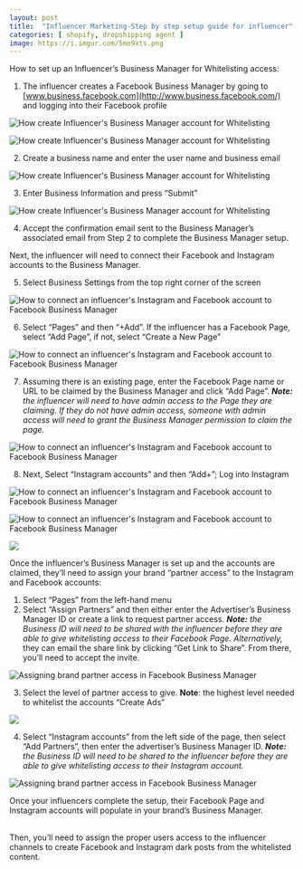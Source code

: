 ```yaml
---
layout: post
title:  "Influencer Marketing-Step by step setup guide for influencer"
categories: [ shopify, dropshipping agent ]
image: https://i.imgur.com/5mo9xts.png
---
```


How to set up an Influencer’s Business Manager for Whitelisting access:

1.  The influencer creates a Facebook Business Manager by going to  [www.business.facebook.com](http://www.business.facebook.com/)  and logging into their Facebook profile

![How create Influencer's Business Manager account for Whitelisting](https://assets-global.website-files.com/6262fe724d25445de8349b10/6262fe734d2544de1334a0fd_5fcc3ebd54f8990e9e022bf4_5e7cc2b385cc2b5e4bcb40f5_MBUDQyPgooDUnTn8fDjkY1wCa_MrHvtk6HM7nC41J6NnbYMwf60rPUwbJYMSg5CZqglJabUbQqmJlKlYwL2-CEcWM_7F8yyb_vrWysxgmmXD6A7cPxXLH83yGEEkn0Dq1XFQhki2.png)

![How create Influencer's Business Manager account for Whitelisting](https://assets-global.website-files.com/6262fe724d25445de8349b10/6262fe734d2544ffd534a101_5fcc3ebdd56c1a32445a3343_5e7cc2b3e8ecadc52bf2e577_Dz_Z33zp4dLLwnlMh1xZcp-us9VNeV7GKMOb7rbsYx2aTb_DQGylCpiwZjHzw3G0bp30Z56C29s6MeqwA-vL1WrW6nqPS92kvMnHuASwNgFI0LcAVWV08DH3Lq84bYSUltzVaDoA.png)

2.  Create a business name and enter the user name and business email

![How create Influencer's Business Manager account for Whitelisting](https://assets-global.website-files.com/6262fe724d25445de8349b10/6262fe734d25444df034a0f9_5fcc3ebd4a3b637afc301b04_5e7cc2b3d0a7e831491b4d95_PXCtNOXKIMTfZMwlXo8QVAaJeGHPYVfHo8CgxMi34tBTw19tOesKQkn6QexpSiEOvpetuHqC4E_r02F8YlIf24Jlsi4O0yTqQU8ukJcm9pqcnksDy7rLLFVRZ8-8ZAHRSSGIAmsr.png)

3.  Enter Business Information and press “Submit”

![How create Influencer's Business Manager account for Whitelisting](https://assets-global.website-files.com/6262fe724d25445de8349b10/6262fe734d2544e35434a0fc_5fcc3ebd2eaeca95e6689083_5e7cc2b39f4f4b6cfe5dbe4a_x7UkpnZGVRmLgzpbkF-EstgkYuT_uKx12nLNXTCy5rM93ndyZcs-ntsBpx8Q3pRCJxf1nnWuzzFfoRl_uWlXQAu_94DFy-8F6UhT_L_0SCVzEcpGfym_vv2teWWewqRM8LfnhSOl.png)

4.  Accept the confirmation email sent to the Business Manager’s associated email from Step 2 to complete the Business Manager setup.

Next, the influencer will need to connect their Facebook and Instagram accounts to the Business Manager.

5.  Select Business Settings from the top right corner of the screen

![How to connect an influencer's Instagram and Facebook account to Facebook Business Manager](https://assets-global.website-files.com/6262fe724d25445de8349b10/6262fe734d2544627234a0fa_5fcc3ebd6f6f3b0ece7ab3ce_5e7cc2b3711666c70ebdde9b_fYPsTTLdF76mxwNUmZqnHnnsV9w3SVZNtH5OU7037BjcRHWQCYk6_FlmF9Jrsv377NpZWYz48uEBQdJt8RcZWfuQ5Xz9FPD1lJhjs1ZT_9IdClvbeJnJh6S18xsXMb3_68WA8_2K.png)

6.  Select “Pages” and then “+Add”. If the influencer has a Facebook Page, select “Add Page”, if not, select “Create a New Page”

![How to connect an influencer's Instagram and Facebook account to Facebook Business Manager](https://assets-global.website-files.com/6262fe724d25445de8349b10/6262fe734d25445ef834a0fe_5fcc3ebd99fc031ed1f9a547_5e7cc2b310d3bc85a415a2d8_yRScO_Rbiwho6PKUjuf41GY5_msZcjpXX9ffIS-_n5MQp3kQ9haf8G5vsc-Jk4Tdw9EQgvD6VdgXBiljwNVewzzaAbay7P6Vc3LAgnmO4plUA1mtwm6Vp0GdcbNKZqoUT8h-Z8nF.png)

7.  Assuming there is an existing page, enter the Facebook Page name or URL to be claimed by the Business Manager and click “Add Page”.  **_Note:_** _the influencer will need to have admin access to the Page they are claiming. If they do not have admin access, someone with admin access will need to grant the Business Manager permission to claim the page._

![How to connect an influencer's Instagram and Facebook account to Facebook Business Manager](https://assets-global.website-files.com/6262fe724d25445de8349b10/6262fe734d25447a2e34a103_5fcc3ebd81272936a82813f7_5e7cc2b37fd7cec2e96449ff_7rb09V6IVHxQBuriDBEmrlbteoCgb4RHXxcPZYrysHabHmgC0Rmrrkkpgs-1upF4oHIXFYgU8PpCyPWzswhDmoyTUWB9pg-5e3dv4FSkBZtBSxiNsxHESbP7usr4BedG25zpZE9x.png)

8.  Next, Select “Instagram accounts” and then “Add+”; Log into Instagram

![How to connect an influencer's Instagram and Facebook account to Facebook Business Manager](https://assets-global.website-files.com/6262fe724d25445de8349b10/6262fe734d25441bdf34a100_5fcc3ebd153f7e4000dc8485_5e7cc2b378b7c5cf375c1be8_PkzU4q3N8H4Yf1FZdl-61owUGZJJRc1KjjCyPx1wGfWe9KMzrwQO4nCBbpxfsqlZhlEgtYXiavR_3-BHuFy5cHU4WSzwBJXSYSJazut_znr3wV9ziW2LaWRLlvrymbFKKV4v3Bxo.png)

![How to connect an influencer's Instagram and Facebook account to Facebook Business Manager](https://assets-global.website-files.com/6262fe724d25445de8349b10/6262fe734d2544faad34a107_5fcc3ebd4a3b63ee2c301b05_5e7cc2b385cc2b6700cb40f6_9XMEDmiF7tgdrgvrinJQan6ubBKFwOgHyUlNzyWkG-bDkNWDwC0eXGxGXpsjdoSTYAvPJxPNVIbC6VSalpfXzb6aHEz6dKmbP0ZODS811Tdikp7mJkC8twwc0wAqz4nQx-4MJGbf.png)

![](https://assets-global.website-files.com/6262fe724d25445de8349b10/6262fe734d25442c1634a105_5ff74e4df4fdbd42d8a493a6_Blog62.jpeg)

Once the influencer’s Business Manager is set up and the accounts are claimed, they’ll need to assign your brand “partner access” to the Instagram and Facebook accounts:

1.  Select “Pages” from the left-hand menu
2.  Select “Assign Partners” and then either enter the Advertiser’s Business Manager ID or create a link to request partner access.  **_Note:_** _the Business ID will need to be shared with the influencer before they are able to give whitelisting access to their Facebook Page. Alternatively,_ they can email the share link by clicking “Get Link to Share”. From there, you’ll need to accept the invite.

![Assigning brand partner access in Facebook Business Manager](https://assets-global.website-files.com/6262fe724d25445de8349b10/6262fe734d2544346d34a106_5fcc3ebea5d5885ab8e9d185_5e7cc2b35a1fe2c05a9d4572_1XuvVounMEcE_YKzY_Y3BInbNOiPym25BnRaaxViSRv1OPU09UFGJrCTO9TYOhKOHTWkefxq3sTUUgfzASCj9qefboXz4BOYkfr3BLsdysZ9Pzif8ffK94etV9Or4DYMjPB4MFyC.png)

3.  Select the level of partner access to give.  **Note**: the highest level needed to whitelist the accounts “Create Ads”

![](https://assets-global.website-files.com/6262fe724d25445de8349b10/6262fe734d2544ed1034a108_5ff74e85bcf589a385748fd1_Blog63.jpeg)

4.  Select “Instagram accounts” from the left side of the page, then select “Add Partners”, then enter the advertiser’s Business Manager ID.  **_Note:_** _the Business ID will need to be shared to the influencer before they are able to give whitelisting access to their Instagram account._

![Assigning brand partner access in Facebook Business Manager](https://assets-global.website-files.com/6262fe724d25445de8349b10/6262fe734d2544d58334a102_5fcc3ebe54f899e7b5022bf5_5e7cc2b49f4f4bfffd5dbe9b_l6Yl_dgZ4PnKHQkBLn0hs1-apomYTIt8T7e3Ci9TkwysjfrIEE5_5f27G7bHdhnV8HRE50OE0JuQcWjFohZx_vZb49Z3mhNhEoXFUHfC4Td26463kxW8txy_Z6wpZ1Rn66JJG-xU.png)

  

Once your influencers complete the setup, their Facebook Page and Instagram accounts will populate in your brand’s Business Manager.  
‍

Then, you’ll need to assign the proper users access to the influencer channels to create Facebook and Instagram dark posts from the whitelisted content.
<!--stackedit_data:
eyJoaXN0b3J5IjpbLTMxNjE4NDIwOV19
-->